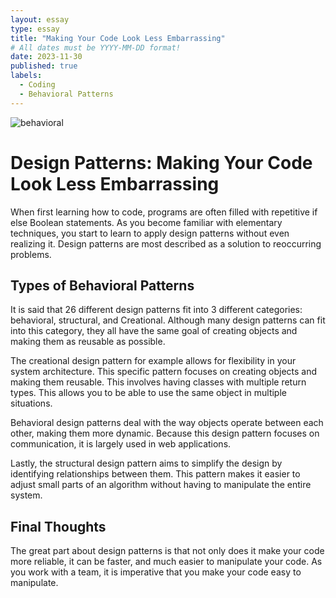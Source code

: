 ```yaml
---
layout: essay
type: essay
title: "Making Your Code Look Less Embarrassing"
# All dates must be YYYY-MM-DD format!
date: 2023-11-30
published: true
labels:
  - Coding
  - Behavioral Patterns
---
```


<img src="https://scaler.com/topics/images/types_of_patterns.webp" alt="behavioral">
<h1>Design Patterns: Making Your Code Look Less Embarrassing </h1>
<p>
  When first learning how to code, programs are often filled with repetitive if else Boolean statements. As you become familiar with elementary techniques, you start to learn to apply design patterns without even realizing it. Design patterns are most described as a solution to reoccurring problems. 
</p>
<h2> Types of Behavioral Patterns </h2>
<p>
  It is said that 26 different design patterns fit into 3 different categories: behavioral, structural, and Creational. Although many design patterns can fit into this category, they all have the same goal of creating objects and making them as reusable as possible. 
</p>
<p>
  The creational design pattern for example allows for flexibility in your system architecture. This specific pattern focuses on creating objects and making them reusable. This involves having classes with multiple return types. This allows you to be able to use the same object in multiple situations. 
</p>
<p>
  Behavioral design patterns deal with the way objects operate between each other, making them more dynamic. Because this design pattern focuses on communication, it is largely used in web applications.
</p>
<p>
Lastly, the structural design pattern aims to simplify the design by identifying relationships between them. This pattern makes it easier to adjust small parts of an algorithm without having to manipulate the entire system.   
</p>
<h2> Final Thoughts</h2>
<p>
  The great part about design patterns is that not only does it make your code more reliable, it can be faster, and much easier to manipulate your code. As you work with a team, it is imperative that you make your code easy to manipulate. 
</p>
